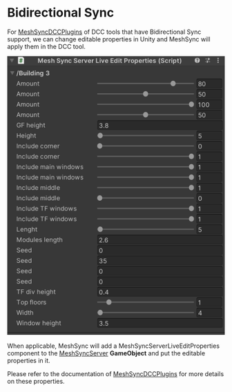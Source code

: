 # Bidirectional Sync

For [MeshSyncDCCPlugins](https://docs.unity3d.com/Packages/com.unity.meshsync.dcc-plugins@latest) of DCC tools that have Bidirectional Sync support, 
we can change editable properties in Unity and MeshSync will apply them in the DCC tool.
  

![](images/MeshSyncServerLiveEditProperties.png)

When applicable, MeshSync will add a MeshSyncServerLiveEditProperties component to the [MeshSyncServer](MeshSyncServer.md) **GameObject**
and put the editable properties in it.

Please refer to the documentation of [MeshSyncDCCPlugins](https://docs.unity3d.com/Packages/com.unity.meshsync.dcc-plugins@latest)
for more details on these properties.
